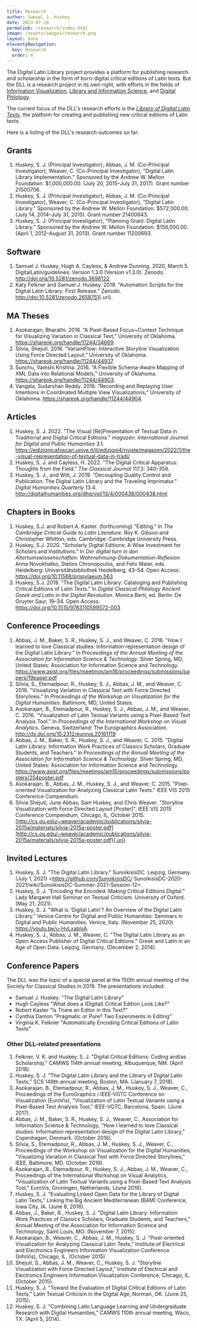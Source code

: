 ```yaml
---
title: Research
author: Samuel J. Huskey
date: 2023-07-10
permalink: /research/index.html
image: /assets/images/research.png
layout: base
eleventyNavigation:
  key: Research
  order: 4
---
```


The Digital Latin Library project provides a platform for publishing research and scholarship in the form of born-digital critical editions of Latin texts. But the DLL is a research project in its own right, with efforts in the fields of [Information Visualization](data-visualization.html), [Library and Information Science](https://catalog.digitallatin.org/info/about-catalog), and [Digital Philology](digital-philology.html).

The current focus of the DLL's research efforts is the [_Library of Digital Latin Texts_](https://ldlt.digitallatin.org/), the platform for creating and publishing new critical editions of Latin texts.

Here is a listing of the DLL's research outcomes so far:

## Grants

1. Huskey, S. J. (Principal Investigator), Abbas, J. M. (Co-Principal Investigator), Weaver, C. (Co-Principal Investigator), "Digital Latin Library Implementation." Sponsored by the Andrew W. Mellon Foundation. $1,000,000.00. (July 20, 2015–July 31, 2017). Grant number 21500706.
2. Huskey, S. J. (Principal Investigator), Abbas, J. M. (Co-Principal Investigator), Weaver, C. (Co-Principal Investigator), "Digital Latin Library." Sponsored by the Andrew W. Mellon Foundation. $572,000.00. (July 14, 2014–July 31, 2015). Grant number 21400643.
3. Huskey, S. J. (Principal Investigator), "Planning Grant: Digital Latin Library." Sponsored by the Andrew W. Mellon Foundation. $158,000.00. (April 1, 2012–August 31, 2013). Grant number 11200693.

## Software

1. Samuel J. Huskey, Hugh A. Cayless, & Andrew Dunning. 2020, March 5. DigitalLatin/guidelines: Version 1.3.0 (Version v1.3.0). Zenodo. <http://doi.org/10.5281/zenodo.3698122>.
2. Katy Felkner and Samuel J. Huskey. 2019. "Automation Scripts for the Digital Latin Library: First Release." Zenodo. [http://doi:10.5281/zenodo.2658751](http://doi:10.5281/zenodo.2658751){.uri}.

## MA Theses

1. Asokarajan, Bharathi. 2016. “A Pixel-Based Focus+Context Technique for Visualizing Variation in Classical Text,” University of Oklahoma. https://shareok.org/handle/11244/34669.
2. Silvia, Shejuti. 2016. “VariantFlow: Interactive Storyline Visualization Using Force Directed Layout,” University of Oklahoma. https://shareok.org/handle/11244/44937.
3. Sunchu, Vamshi Krishna. 2016. “A Flexible Schema-Aware Mapping of XML Data into Relational Models,” University of Oklahoma. https://shareok.org/handle/11244/44903.
4. Vangala, Sudarshan Reddy. 2016. “Recording and Replaying User Intentions in Coordinated Multiple View Visualizations,” University of Oklahoma. https://shareok.org/handle/11244/44904.

## Articles

1. Huskey, S. J. 2022. "The Visual [Re]Presentation of Textual Data in Traditional and Digital Critical Editions." _magazén: International Journal for Digital and Public Humanities_ 3.1. <https://edizionicafoscari.unive.it/it/edizioni4/riviste/magazen/2022/1/the-visual-representation-of-textual-data-in-tradi/>
2. Huskey, S. J. and Cayless, H. 2022. "The Digital Critical Apparatus: Thoughts from the Field." _The Classical Journal_ 117.3: 340–358.
3. Huskey, S. J., and Witt, J. 2019. "Decoupling Quality Control and Publication: The Digital Latin Library and the Traveling Imprimatur." _Digital Humanities Quarterly_ 13.4. <http://digitalhumanities.org/dhq/vol/13/4/000438/000438.html>

## Chapters in Books

1. Huskey, S.J. and Robert A. Kaster. (forthcoming) "Editing." In _The Cambridge Critical Guide to Latin Literature._ Roy K. Gibson and Christopher Whitton, eds. Cambridge: Cambridge University Press.
2. Huskey, S.J. 2020. "Scholarly Digital Editions: A Wise Investment for Scholars and Institutions." In _Der digital turn in den Altertumswissenschaften: Wahrnehmung–Dokumentation–Reflexion_ Anna Novokhatko, Stelios Chronopoulos, and Felix Maier, eds. Heidelberg: Universitätsbibliothek Heidelberg, 43–54. Open Access: <https://doi.org/10.11588/propylaeum.563>
3. Huskey, S.J. 2019. "The Digital Latin Library: Cataloging and Publishing Critical Editions of Latin Texts." In _Digital Classical Philology Ancient Greek and Latin in the Digital Revolution_. Monica Berti, ed. Berlin: De Gruyter Saur, 19–34. Open Access: <https://doi.org/10.1515/9783110599572-003>

## Conference Proceedings

1. Abbas, J. M., Baker, S. R., Huskey, S. J., and Weaver, C. 2016. "How I learned to love Classical studies: Information representation design of the Digital Latin Library." In _Proceedings of the Annual Meeting of the Association for Information Science & Technology_. Silver Spring, MD, United States: Association for Information Science and Technology. <https://www.asist.org/files/meetings/am16/proceedings/submissions/papers/19paper.pdf>
2. Silvia, S., Etemadpour, R., Huskey, S. J., Abbas, J. M., and Weaver, C. 2016. "Visualizing Variation in Classical Text with Force Directed Storylines." In _Proceedings of the Workshop on Visualization for the Digital Humanities_. Baltimore, MD, United States.
3. Asokarajan, B., Etemadpour, R., Huskey, S. J., Abbas, J. M., and Weaver, C. 2016. "Visualization of Latin Textual Variants using a Pixel-Based Text Analysis Tool." In _Proceedings of the International Workshop on Visual Analytics_. Geneva, Switzerland: The Eurographics Association. <http://dx.doi.org/10.2312/eurova.20161119>
4. Abbas, J. M., Baker, S. R., Huskey, S. J., and Weaver, C. 2015. "Digital Latin Library: Information Work Practices of Classics Scholars, Graduate Students, and Teachers." In _Proceedings of the Annual Meeting of the Association for Information Science & Technology_. Silver Spring, MD, United States: Association for Information Science and Technology. <https://www.asist.org/files/meetings/am15/proceedings/submissions/posters/254poster.pdf>
5. Asokarajan, B., Abbas, J. M., Huskey, S. J., and Weaver, C. 2015. "Pixel-oriented Visualization for Analyzing Classical Latin Texts." IEEE VIS 2015 Conference Compendium.
6. Silvia Shejuti, June Abbas, Sam Huskey, and Chris Weaver. "Storyline Visualization with Force Directed Layout [Poster]". IEEE VIS 2015 Conference Compendium, Chicago, IL, October 2015. [http://cs.ou.edu/~weaver/academic/publications/silvia-2015a/materials/silvia-2015a-poster.pdf](http://cs.ou.edu/~weaver/academic/publications/silvia-2015a/materials/silvia-2015a-poster.pdf){.uri}

## Invited Lectures

1. Huskey, S. J. "The Digital Latin Library." SunoikisisDC. Leipzig, Germany. (July 1, 2021) <https://github.com/SunoikisisDC/ SunoikisisDC-2020-2021/wiki/SunoikisisDC-Summer-2021-Session-12>.
2. Huskey, S. J. "Encoding the Encoded: Making Critical Editions Digital." Lady Margaret Hall Seminar on Textual Criticism. University of Oxford. (May 21, 2021).
3. Huskey, S. J. "What is 'Digital Latin'? An Overview of the Digital Latin Library." Venice Centre for Digital and Public Humanities: Seminars in Digital and Public Humanities. Venice, Italy. (November 25, 2020) <https://youtu.be/u-HvLxablsA>.
4. Huskey, S. J., Abbas, J. M., Weaver, C. "The Digital Latin Library as an Open Access Publisher of Digital Critical Editions." Greek and Latin in an Age of Open Data. Leipzig, Germany. (December 2, 2014).

## Conference Papers

The DLL was the topic of a special panel at the 150th annual meeting of the Society for Classical Studies in 2019. The presentations included:

- Samuel J. Huskey: "The Digital Latin Library"
- Hugh Cayless "What does a (Digital) Critical Edition Look Like?"
- Robert Kaster "Is There an Editor in this Text?"
- Cynthia Damon "Pragmatic or Pure? Two Experiments in Editing"
- Virginia K. Felkner "Automatically Encoding Critical Editions of Latin Texts"

### Other DLL-related presentations

1. Felkner, V. K. and Huskey, S. J. "Digital Critical Editions: Coding and/as Scholarship," CAMWS 114th annual meeting, Albuquerque, NM. (April 2018).
1. Huskey, S. J. "The Digital Latin Library and the Library of Digital Latin Texts," SCS 149th annual meeting, Boston, MA. (January 7, 2018).
1. Asokarajan, B., Etemadpour, R., Abbas, J. M., Huskey, S. J., Weaver, C., Proceedings of the EuroGraphics / IEEE-VGTC Conference on Visualization (EuroVis), "Visualization of Latin Textual Variants using a Pixel-Based Text Analysis Tool," IEEE-VGTC, Barcelona, Spain. (June 2017).
1. Abbas, J. M., Baker, S. R., Huskey, S. J., Weaver, C., Association for Information Science & Technology, "How I learned to love Classical studies: Information representation design of the Digital Latin Library," Copenhagen, Denmark. (October 2016).
1. Silvia, S., Etemadpour, R., Abbas, J. M., Huskey, S. J., Weaver, C., Proceedings of the Workshop on Visualization for the Digital Humanities, "Visualizing Variation in Classical Text with Force Directed Storylines," IEEE, Baltimore, MD. (October 2016).
1. Asokarajan, B., Etemadpour, R., Huskey, S. J., Abbas, J. M., Weaver, C., Proceedings of the International Workshop on Visual Analytics, "Visualization of Latin Textual Variants using a Pixel-Based Text Analysis Tool," EuroVis, Groningen, Netherlands. (June 2016).
1. Huskey, S. J. "Evaluating Linked Open Data for the Library of Digital Latin Texts," Linking the Big Ancient Mediterranean (BAM) Conference, Iowa City, IA. (June 8, 2016).
1. Abbas, J., Baker, R., Huskey, S. J. "Digital Latin Library: Information Work Practices of Classics Scholars, Graduate Students, and Teachers," Annual Meeting of the Association for Information Science and Technology, Saint Louis, MO. (November 7, 2015).
1. Asokarajan, B., Weaver, C., Abbas, J. M., Huskey, S. J. "Pixel-oriented Visualization for Analyzing Classical Latin Texts," Institute of Electrical and Electronics Engineers Information Visualization Conference (InfoVis), Chicago, IL. (October 2015).
1. Shejuti, S., Abbas, J. M., Weaver, C., Huskey, S. J. "Storyline Visualization with Force Directed Layout," Institute of Electrical and Electronics Engineers Information Visualization Conference, Chicago, IL. (October 2015).
1. Huskey, S. J. "Toward the Evaluation of Digital Critical Editions of Latin Texts," Latin Textual Criticism in the Digital Age, Norman, OK. (June 25, 2015).
1. Huskey, S. J. "Combining Latin Language Learning and Undergraduate Research with Digital Humanities," CAMWS 110th annual meeting, Waco, TX. (April 5, 2014).
